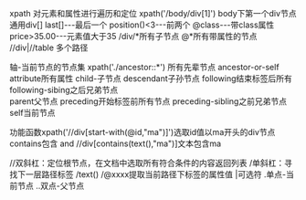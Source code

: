 xpath 对元素和属性进行遍历和定位
xpath('/body/div[1]')    body下第一个div节点  通用div[]
last[]---最后一个  position()<3---前两个  @class---带class属性  price>35.00---元素值大于35
/div/*所有子节点  @*所有带属性的节点  //div|//table 多个路径

轴-当前节点的节点集 xpath('./ancestor::*') 所有先辈节点  ancestor-or-self  attribute所有属性
child-子节点 descendant子孙节点 following结束标签后所有 following-sibing之后兄弟节点  
parent父节点  preceding开始标签前所有节点 preceding-sibling之前兄弟节点 self当前节点

功能函数xpath('//div[start-with(@id,"ma")]')选取id值以ma开头的div节点
contains包含  and  //div[contains(text(),"ma")]文本包含ma

//双斜杠：定位根节点，在文档中选取所有符合条件的内容返回列表  /单斜杠：寻找下一层路径标签 /text()
/@xxxx提取当前路径下标签的属性值  |可选符  .单点-当前节点  ..双点-父节点


